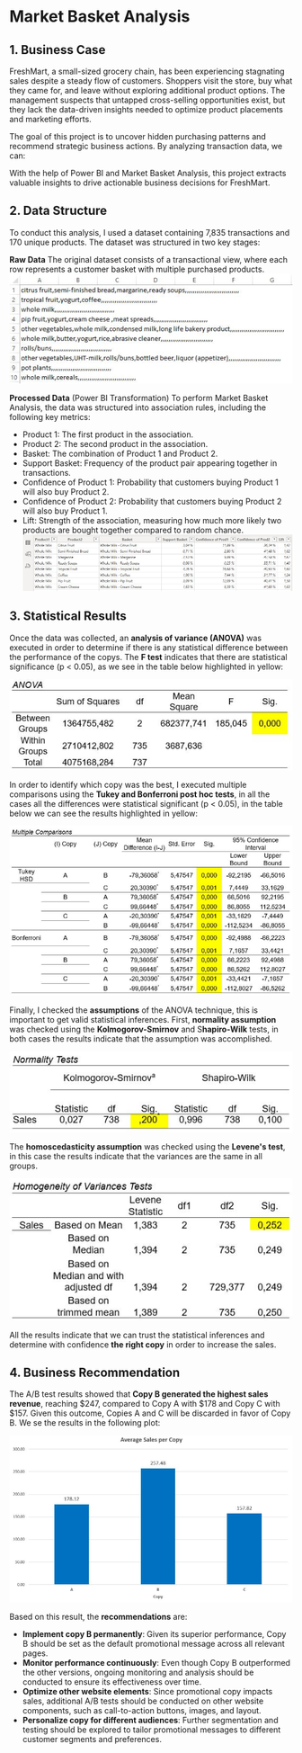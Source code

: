 # Market Basket Analysis

## 1. Business Case

FreshMart, a small-sized grocery chain, has been experiencing stagnating sales despite a steady flow of customers. Shoppers visit the store, buy what they came for, and leave without exploring additional product options. The management suspects that untapped cross-selling opportunities exist, but they lack the data-driven insights needed to optimize product placements and marketing efforts.

The goal of this project is to uncover hidden purchasing patterns and recommend strategic business actions. By analyzing transaction data, we can:

With the help of Power BI and Market Basket Analysis, this project extracts valuable insights to drive actionable business decisions for FreshMart.

## 2. Data Structure

To conduct this analysis, I used a dataset containing 7,835 transactions and 170 unique products. The dataset was structured in two key stages:

**Raw Data**
The original dataset consists of a transactional view, where each row represents a customer basket with multiple purchased products.
![image alt](https://github.com/GeorgeWLZD/market_basket_analysis/blob/fa688c1e3a50ff7950598a0691479e94ac9af9ee/img/data1.JPG)

**Processed Data** (Power BI Transformation)
To perform Market Basket Analysis, the data was structured into association rules, including the following key metrics:
- Product 1: The first product in the association.
- Product 2: The second product in the association.
- Basket: The combination of Product 1 and Product 2.
- Support Basket: Frequency of the product pair appearing together in transactions.
- Confidence of Product 1: Probability that customers buying Product 1 will also buy Product 2.
- Confidence of Product 2: Probability that customers buying Product 2 will also buy Product 1.
- Lift: Strength of the association, measuring how much more likely two products are bought together compared to random chance.
![image alt](https://github.com/GeorgeWLZD/market_basket_analysis/blob/fa688c1e3a50ff7950598a0691479e94ac9af9ee/img/data2.JPG)

## 3. Statistical Results

Once the data was collected, an **analysis of variance (ANOVA)** was executed in order to determine if there is any statistical difference between the performance of the copys. The **F test** indicates that there are statistical significance (p < 0.05), as we see in the table below highlighted in yellow:

![image alt](https://github.com/GeorgeWLZD/ab_testing_project/blob/c47b2096d52b8c8c97db24c76e92a324e07a406c/img/anova.JPG)

In order to identify which copy was the best, I executed multiple comparisons using the **Tukey and Bonferroni post hoc tests**, in all the cases all the differences were statistical significant (p < 0.05), in the table below we can see the results highlighted in yellow:

![image alt](https://github.com/GeorgeWLZD/ab_testing_project/blob/c47b2096d52b8c8c97db24c76e92a324e07a406c/img/posthoc.JPG)

Finally, I checked the **assumptions** of the ANOVA technique, this is important to get valid statistical inferences. First, **normality assumption** was checked using the **Kolmogorov-Smirnov** and S**hapiro-Wilk** tests, in both cases the results indicate that the assumption was accomplished.

![image alt](https://github.com/GeorgeWLZD/ab_testing_project/blob/c47b2096d52b8c8c97db24c76e92a324e07a406c/img/normal.JPG)

The **homoscedasticity assumption** was checked using the **Levene's test**, in this case the results indicate that the variances are the same in all groups.

![image alt](https://github.com/GeorgeWLZD/ab_testing_project/blob/c47b2096d52b8c8c97db24c76e92a324e07a406c/img/variance.JPG)

All the results indicate that we can trust the statistical inferences and determine with confidence **the right copy** in order to increase the sales.

## 4. Business Recommendation

The A/B test results showed that **Copy B generated the highest sales revenue**, reaching $247, compared to Copy A with $178 and Copy C with $157. Given this outcome, Copies A and C will be discarded in favor of Copy B. We se the results in the following plot:

![image alt](https://github.com/GeorgeWLZD/ab_testing_project/blob/e42e7ca58f09e5f91136335ef20767f213bb8be5/img/results.JPG)

Based on this result, the **recommendations** are:
- **Implement copy B permanently**: Given its superior performance, Copy B should be set as the default promotional message across all relevant pages.
- **Monitor performance continuously**: Even though Copy B outperformed the other versions, ongoing monitoring and analysis should be conducted to ensure its effectiveness over time.
- **Optimize other website elements**: Since promotional copy impacts sales, additional A/B tests should be conducted on other website components, such as call-to-action buttons, images, and layout.
- **Personalize copy for different audiences**: Further segmentation and testing should be explored to tailor promotional messages to different customer segments and preferences.
